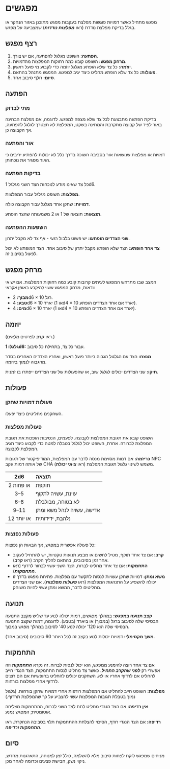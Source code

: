 # מפגשים

מפגש מתחיל כאשר דמויות פוגשות מפלצת בעקבות מפגש מתוכנן באזור הנחקר או בגלל בדיקת מפלצת נודדת (ראו ***מפלצות נודדות***) שמצביעה על מפגש.

## רצף מפגש

1. **הפתעה:** השופט מגלגל להפתעה, אם יש צורך.
2. **מרחק מפגש:** השופט קובע כמה רחוקות המפלצות מהדמויות.
3. **יוזמה:** כל צד שלא הופתע מגלגל יוזמה כדי לקבוע מי פועל ראשון.
4. **פעולות:** כל צד שלא הופתע מחליט כיצד יגיב למפגש. המפגש מתנהל בהתאם.
5. **סיום:** חלף סיבוב אחד.

## הפתעה

### מתי לבדוק

בדיקת הפתעה מתבצעת לכל צד שלא מצפה למפגש. לדוגמה, אם מפלצת הבחינה באור לפיד של קבוצה מתקרבת והמתינה בשקט, המפלצת לא תצטרך לגלגל להפתעה, אך הקבוצה כן.

### אור והפתעה

דמויות או מפלצות שנושאות אור בסביבה חשוכה בדרך כלל לא יכולות להפתיע יריבים כי האור מסגיר את נוכחותן.

### בדיקות הפתעה

כל צד שאינו מודע לנוכחות הצד השני מגלגל 1d6.

**מפלצות:** השופט מגלגל עבור המפלצות.

**דמויות:** שחקן אחד מגלגל עבור הקבוצה כולה.

**תוצאות:** תוצאה של 1 או 2 משמעותה שהצד הופתע.

### השפעות ההפתעה

**שני הצדדים הופתעו:** יש פשוט בלבול רגעי - אף צד לא מקבל יתרון.

**צד אחד הופתע:** הצד שלא הופתע מקבל יתרון של סיבוב אחד. הצד המופתע לא יכול לפעול בסיבוב זה.

## מרחק מפגש

המצב שבו מתרחש המפגש לעיתים קרובות קובע כמה רחוקות המפלצות. אם יש אי ודאות, מרחק המפגש עשוי להיקבע באופן אקראי:

- **מבוך:** 2d6 × 10 רגל.
- **טבע:** 4d6 × 10 יארד (או 1d4 × 10 יארד אם אחד הצדדים הופתע).
- **מים:** 4d6 × 10 יארד (או 1d4 × 10 יארד אם אחד הצדדים הופתע).

## יוזמה

(ראו ***קרב*** לפרטים מלאים.)

**גלגלו 1d6:** עבור כל צד, בתחילת כל סיבוב.

**מנצח:** הצד עם הגלגול הגבוה ביותר פועל ראשון, ואחריו הצדדים האחרים בסדר מהגבוה לנמוך ביוזמה.

**תיקו:** שני הצדדים יכולים לגלגל שוב, או שהפעולות של שני הצדדים ייפתרו בו זמנית.

## פעולות

### פעולות דמויות שחקן

השחקנים מחליטים כיצד יפעלו.

### פעולות מפלצות

השופט קובע את תגובת המפלצות לקבוצה. לפעמים, הנסיבות הופכות את תגובת המפלצת לברורה. אחרת, השופט יכול לגלגל בטבלה למטה כדי לקבוע כיצד תגיב המפלצת לקבוצה.

**כריזמה:** אם דמות מסוימת מנסה לדבר עם המפלצות, המודיפיקטור של תגובות NPC של אותה דמות עקב CHA (ראו ***ציוני יכולת***) משמש לשינוי גלגול תגובת המפלצת.

|    2d6     | תוצאה                      |
| :--------: | :------------------------- |
| 2 או פחות  | תוקפת                      |
|    3–5     | עוינת, עשויה לתקוף        |
|    6–8     | לא בטוחה, מבולבלת         |
|    9–11    | אדישה, עשויה לנהל משא ומתן |
| 12 או יותר | נלהבת, ידידותית           |

### פעולות נפוצות

כל פעולה אפשרית במפגש, אך הבאות הן נפוצות:

- **קרב:** אם צד אחד תוקף, מטיל לחשים או מבצע תנועות טקטיות, יש להתחיל לעקוב אחר זמן בסיבובים, בהתאם להליך הקרב (ראו ***קרב***).
- **התחמקות:** אם צד אחד מחליט לברוח, הצד השני עשוי לבחור לרדוף (ראו ***התחמקות***).
- **משא ומתן:** דמויות שחקן עשויות לנסות לתקשר עם מפלצות. פתיחת מפגש בדרך זו יכולה להשפיע על התנהגות המפלצות (ראו ***פעולות מפלצות***). אם שני הצדדים מחליטים לדבר, המשא ומתן עשוי להיות משוחק.

## תנועה

**קצב תנועה במפגש:** במהלך מפגשים, דמות יכולה לנוע עד שליש מקצב התנועה הבסיסי שלה לסיבוב ברגל (במבוך) או ביארד (בטבע). לדוגמה, דמות שקצב התנועה הבסיסי שלה הוא 120’ יכולה לנוע 40’ לסיבוב במהלך מפגש במבוך.

**משך מקסימלי:** דמויות יכולות לנוע בקצב זה לכל היותר 60 סיבובים (סיבוב אחד).

## התחמקות

אם צד אחד רוצה להימנע ממפגש, הוא יכול לנסות לברוח. זה נקרא ***התחמקות*** וזה אפשרי רק ***לפני שהקרב התחיל***. כאשר צד מחליט לנסות התחמקות, הצד הנגדי חייב להחליט אם לרדוף אחריו או לא. השחקנים יכולים להחליט בחופשיות אם הם רוצים לרדוף אחרי מפלצות בורחות.

**מפלצות:** השופט חייב להחליט אם המפלצות רודפות אחרי דמויות שחקן בורחות. (גלגול נמוך בטבלת תגובות המפלצות עשוי להצביע על כך שהמפלצת תרדוף.)

**אין רדיפה:** אם הצד הנגדי מחליט לתת לצד השני לברוח, ההתחמקות מצליחה אוטומטית; המפגש נמנע.

**רדיפה:** אם הצד הנגדי רודף, הסיכוי להצלחת ההתחמקות תלוי בסביבה הנחקרת. ראו ***התחמקות ורדיפה***.

## סיום

מניחים שמפגש לוקח לפחות סיבוב מלא להשלמה, כולל זמן למנוחה, התארגנות מחדש, ניקוי נשק, חבישת פצעים וכדומה לאחר מכן.